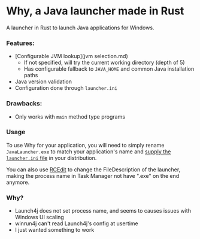# Why, a Java launcher made in Rust

A launcher in Rust to launch Java applications for Windows.

### Features:
- [Configurable JVM lookup](jvm selection.md)
  - If not specified, will try the current working directory (depth of 5)
  - Has configurable fallback to `JAVA_HOME` and common Java installation paths
- Java version validation
- Configuration done through `launcher.ini`

### Drawbacks:
- Only works with `main` method type programs

### Usage
To use Why for your application, you will need to simply rename `JavaLauncher.exe`
to match your application's name and [supply the `launcher.ini` file](launcher.md) 
in your distribution.

You can also use [RCEdit](https://github.com/electron/rcedit) to change the
FileDescription of the launcher, making the process name in Task Manager not have 
".exe" on the end anymore. 

### Why?
- Launch4j does not set process name, and seems to causes issues with Windows UI scaling
- winrun4j can't read Launch4j's config at usertime
- I just wanted something to work
